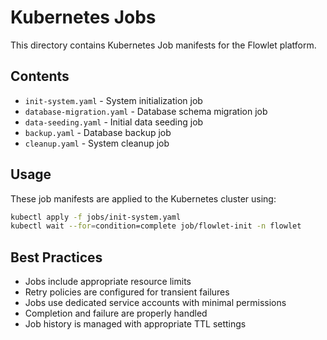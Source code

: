 # Kubernetes Jobs

This directory contains Kubernetes Job manifests for the Flowlet platform.

## Contents

- `init-system.yaml` - System initialization job
- `database-migration.yaml` - Database schema migration job
- `data-seeding.yaml` - Initial data seeding job
- `backup.yaml` - Database backup job
- `cleanup.yaml` - System cleanup job

## Usage

These job manifests are applied to the Kubernetes cluster using:

```bash
kubectl apply -f jobs/init-system.yaml
kubectl wait --for=condition=complete job/flowlet-init -n flowlet
```

## Best Practices

- Jobs include appropriate resource limits
- Retry policies are configured for transient failures
- Jobs use dedicated service accounts with minimal permissions
- Completion and failure are properly handled
- Job history is managed with appropriate TTL settings
